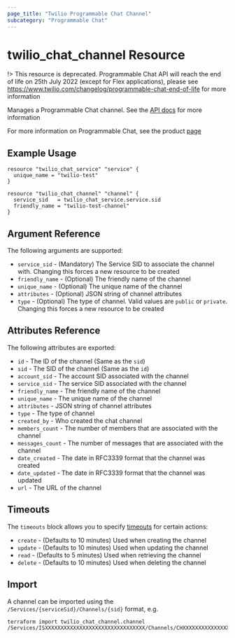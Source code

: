 ```yaml
---
page_title: "Twilio Programmable Chat Channel"
subcategory: "Programmable Chat"
---
```


# twilio_chat_channel Resource

!> This resource is deprecated. Programmable Chat API will reach the end of life on 25th July 2022 (except for Flex applications), please see <https://www.twilio.com/changelog/programmable-chat-end-of-life> for more information

Manages a Programmable Chat channel. See the [API docs](https://www.twilio.com/docs/chat/rest/channel-resource) for more information

For more information on Programmable Chat, see the product [page](https://www.twilio.com/chat)

## Example Usage

```hcl
resource "twilio_chat_service" "service" {
  unique_name = "twilio-test"
}

resource "twilio_chat_channel" "channel" {
  service_sid   = twilio_chat_service.service.sid
  friendly_name = "twilio-test-channel"
}
```

## Argument Reference

The following arguments are supported:

- `service_sid` - (Mandatory) The Service SID to associate the channel with. Changing this forces a new resource to be created
- `friendly_name` - (Optional) The friendly name of the channel
- `unique_name` - (Optional) The unique name of the channel
- `attributes` - (Optional) JSON string of channel attributes
- `type` - (Optional) The type of channel. Valid values are `public` or `private`. Changing this forces a new resource to be created

## Attributes Reference

The following attributes are exported:

- `id` - The ID of the channel (Same as the `sid`)
- `sid` - The SID of the channel (Same as the `id`)
- `account_sid` - The account SID associated with the channel
- `service_sid` - The service SID associated with the channel
- `friendly_name` - The friendly name of the channel
- `unique_name` - The unique name of the channel
- `attributes` - JSON string of channel attributes
- `type` - The type of channel
- `created_by` - Who created the chat channel
- `members_count` - The number of members that are associated with the channel
- `messages_count` - The number of messages that are associated with the channel
- `date_created` - The date in RFC3339 format that the channel was created
- `date_updated` - The date in RFC3339 format that the channel was updated
- `url` - The URL of the channel

## Timeouts

The `timeouts` block allows you to specify [timeouts](https://www.terraform.io/docs/configuration/resources.html#timeouts) for certain actions:

- `create` - (Defaults to 10 minutes) Used when creating the channel
- `update` - (Defaults to 10 minutes) Used when updating the channel
- `read` - (Defaults to 5 minutes) Used when retrieving the channel
- `delete` - (Defaults to 10 minutes) Used when deleting the channel

## Import

A channel can be imported using the `/Services/{serviceSid}/Channels/{sid}` format, e.g.

```shell
terraform import twilio_chat_channel.channel /Services/ISXXXXXXXXXXXXXXXXXXXXXXXXXXXXXXXX/Channels/CHXXXXXXXXXXXXXXXXXXXXXXXXXXXXXXXX
```
